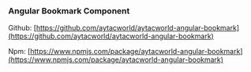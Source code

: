 ### Angular Bookmark Component

Github:
[https://github.com/aytacworld/aytacworld-angular-bookmark](https://github.com/aytacworld/aytacworld-angular-bookmark)

Npm:
[https://www.npmjs.com/package/aytacworld-angular-bookmark](https://www.npmjs.com/package/aytacworld-angular-bookmark)